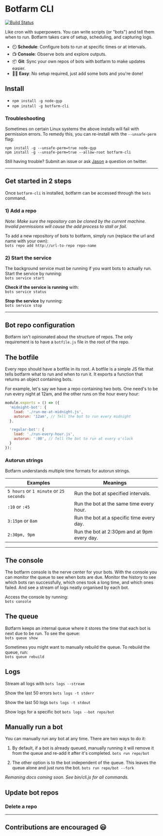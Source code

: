# Botfarm CLI

[![Build Status](https://travis-ci.org/nosajio/botfarm-cli.svg?branch=master)](https://travis-ci.org/nosajio/botfarm-cli)

Like cron with superpowers. You can write scripts (or "bots") and tell them when to run. Botfarm takes care of setup, scheduling, and capturing logs.  

  - ⏲️   **Schedule**: Configure bots to run at specific times or at intervals.
  - 📺   **Console**: Observe bots and explore outputs.
  - 📦   **Git**: Sync your own repos of bots with botfarm to make updates easier.
  - 🏃‍♀️  **Easy**: No setup required, just add some bots and you're done!  

## Install

  - `npm install -g node-gyp`
  - `npm install -g botfarm-cli`

### Troubleshooting
Sometimes on certain Linux systems the above installs will fail with permission errors. To remedy this, you can re-install with the `--unsafe-perm` flag:  

`npm install -g --unsafe-perm=true node-gyp`  
`npm install -g --unsafe-perm=true --allow-root botfarm-cli`

Still having trouble? Submit an issue or ask [Jason](https://twitter.com/__nosaj) a question on twitter.

---

## Get started in 2 steps
Once `botfarm-cli` is installed, botfarm can be accessed through the `bots` command.

### 1) Add a repo
*Note: Make sure the repository can be cloned by the current machine. Invalid permissions will cause the add process to stall or fail.*

To add a new repository of bots to botfarm, simply run (replace the url and name with your own):  
`bots repo add http://url-to-repo repo-name`

### 2) Start the service
The background service must be running if you want bots to actually run. Start the service by running:  
`bots service start`

**Check if the service is running** with:  
`bots service status`

**Stop the service** by running:  
`bots service stop`

---

## Bot repo configuration
Botfarm isn't opinionated about the structure of repos. The only requirement is to have a `botfile.js` file in the root of the repo.

## The botfile
Every repo should have a botfile in its root. A botfile is a simple JS file that tells botfarm what to run and when to run it. It exports a function that returns an object containing bots. 

For example, let's say we have a repo containing two bots. One need's to be run every night at 12am, and the other runs on the hour every hour:

```Javascript
module.exports = () => ({
  'midnight-bot': {
    load: './run-me-at-midnight.js',
    autorun: '12am', // Tell the bot to run every midnight
  },

  'regular-bot': {
    load: './run-every-hour.js',
    autorun: ':00', // Tell the bot to run at every o'clock
  }
});
```

### Autorun strings
Botfarm understands multiple time formats for autorun strings.  

| Examples                                | Meanings                                    |
|-----------------------------------------|---------------------------------------------|
| `5 hours` or `1 minute` or `25 seconds` | Run the bot at specified intervals.         |
| `:10` or `:45`                          | Run the bot at the same time every hour.    |
| `3:15pm` or `8am`                       | Run the bot at a specific time every day.   |
| `2:30pm, 9pm`                           | Run the bot at 2:30pm and at 9pm every day. |

---

## The console
The botfarm console is the nerve center for your bots. With the console you can monitor the queue to see when bots are due. Monitor the history to see which bots ran successfully, which ones took a long time, and which ones failed. And see a stream of logs neatly organised by each bot.

Access the console by running:  
`bots console`

## The queue
Botfarm keeps an internal queue where it stores the time that each bot is next due to be run. To see the queue:  
`bots queue show`

Sometimes you might want to manually rebuild the queue. To rebuild the queue, run:  
`bots queue rebuild`

## Logs
Stream all logs with 
`bots logs --stream`

Show the last 50 errors
`bots logs -t stderr`

Show the last 50 logs
`bots logs -t stdout`

Show logs for a specific bot
`bots logs --bot repo/bot`

## Manually run a bot
You can manually run any bot at any time. There are two ways to do it: 

1) By default, if a bot is already queued, manually running it will remove it from the queue and re-add it after it's completed.
`bots run repo/bot`

2) The other option is to the bot independent of the queue. This leaves the queue alone and just runs the bot.
`bots run repo/bot --fork`


*Remaning docs coming soon. See bin/cli.js for all commands.*

## Update bot repos
### Delete a repo

---

## Contributions are encouraged 😃

